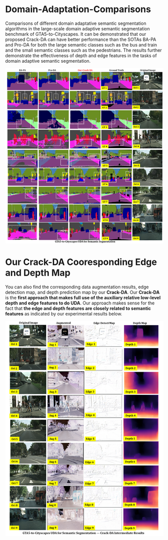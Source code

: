 # Domain-Adaptation-Comparisons

Comparisons of different domain adaptative semantic segmentation algorithms in the large-scale domain adaptive semantic segmentation benchmark of GTA5-to-Cityscapes. It can be demonstrated that our proposed Crack-DA can have better performance than the SOTAs BA-PA and Pro-DA for both the large semantic classes such as the bus and train and the small semantic classes such as the pedestrians. The results further demonstrate the effectiveness of depth and edge features in the tasks of domain adaptive semantic segmentation.
 
 ![cardinal](./figures/Domain_Adaptive_Seg.png)
 
# Our Crack-DA Cooresponding Edge and Depth Map

You can also find the corresponding data augmentation results, edge detection map, and depth prediction map by our **Crack-DA**. Our **Crack-DA** is the **first approach that makes full use of the auxiliary relative low-level depth and edge features to do UDA**. Our approach makes sense for the fact that **the edge and depth features are closely related to semantic features** as indicated by our experimental results below.

 ![cardinal](./figures/Domain_Adaptive_Seg_CrackDA.png)
